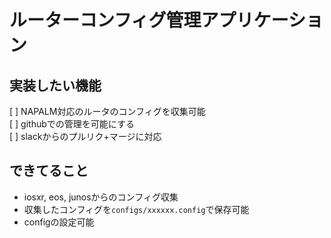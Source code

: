 # ルーターコンフィグ管理アプリケーション
## 実装したい機能
[ ] NAPALM対応のルータのコンフィグを収集可能<br/>
[ ] githubでの管理を可能にする<br/>
[ ] slackからのプルリク+マージに対応<br/>

## できてること
* iosxr, eos, junosからのコンフィグ収集
* 収集したコンフィグを`configs/xxxxxx.config`で保存可能
* configの設定可能

